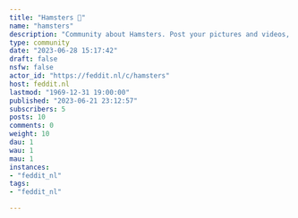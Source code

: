 ```yaml
---
title: "Hamsters 🐹" 
name: "hamsters"
description: "Community about Hamsters. Post your pictures and videos, ask advice, or talk about the latest developments regarding hamster care."
type: community
date: "2023-06-28 15:17:42"
draft: false
nsfw: false
actor_id: "https://feddit.nl/c/hamsters"
host: feddit.nl
lastmod: "1969-12-31 19:00:00"
published: "2023-06-21 23:12:57"
subscribers: 5
posts: 10
comments: 0
weight: 10
dau: 1
wau: 1
mau: 1
instances:
- "feddit_nl"
tags: 
- "feddit_nl"

---
```

